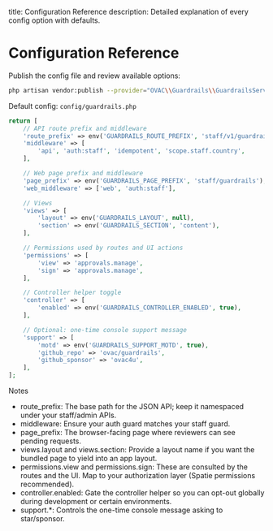 title: Configuration Reference
description: Detailed explanation of every config option with defaults.

# Configuration Reference

Publish the config file and review available options:

```bash
php artisan vendor:publish --provider="OVAC\\Guardrails\\GuardrailsServiceProvider" --tag=guardrails-config
```

Default config: `config/guardrails.php`

```php
return [
    // API route prefix and middleware
    'route_prefix' => env('GUARDRAILS_ROUTE_PREFIX', 'staff/v1/guardrails'),
    'middleware' => [
        'api', 'auth:staff', 'idempotent', 'scope.staff.country',
    ],

    // Web page prefix and middleware
    'page_prefix' => env('GUARDRAILS_PAGE_PREFIX', 'staff/guardrails'),
    'web_middleware' => ['web', 'auth:staff'],

    // Views
    'views' => [
        'layout' => env('GUARDRAILS_LAYOUT', null),
        'section' => env('GUARDRAILS_SECTION', 'content'),
    ],

    // Permissions used by routes and UI actions
    'permissions' => [
        'view' => 'approvals.manage',
        'sign' => 'approvals.manage',
    ],

    // Controller helper toggle
    'controller' => [
        'enabled' => env('GUARDRAILS_CONTROLLER_ENABLED', true),
    ],

    // Optional: one-time console support message
    'support' => [
        'motd' => env('GUARDRAILS_SUPPORT_MOTD', true),
        'github_repo' => 'ovac/guardrails',
        'github_sponsor' => 'ovac4u',
    ],
];
```

Notes

- route_prefix: The base path for the JSON API; keep it namespaced under your staff/admin APIs.
- middleware: Ensure your auth guard matches your staff guard.
- page_prefix: The browser-facing page where reviewers can see pending requests.
- views.layout and views.section: Provide a layout name if you want the bundled page to yield into an app layout.
- permissions.view and permissions.sign: These are consulted by the routes and the UI. Map to your authorization layer (Spatie permissions recommended).
- controller.enabled: Gate the controller helper so you can opt-out globally during development or certain environments.
- support.*: Controls the one-time console message asking to star/sponsor.

